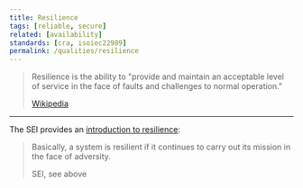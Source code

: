 ```yaml
---
title: Resilience
tags: [reliable, secure]
related: [availability]
standards: [cra, isoiec22989]
permalink: /qualities/resilience
---
```


>Resilience is the ability to "provide and maintain an acceptable level of service in the face of faults and challenges to normal operation."
>
>[Wikipedia](https://en.wikipedia.org/wiki/Resilience_(network))

<hr>

The SEI provides an [introduction to resilience](https://insights.sei.cmu.edu/blog/system-resilience-what-exactly-is-it/):

>Basically, a system is resilient if it continues to carry out its mission in the face of adversity.
>
>SEI, see above